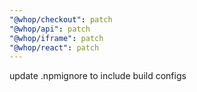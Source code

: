 ```yaml
---
"@whop/checkout": patch
"@whop/api": patch
"@whop/iframe": patch
"@whop/react": patch
---
```


update .npmignore to include build configs
